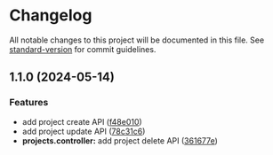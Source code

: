 # Changelog

All notable changes to this project will be documented in this file. See [standard-version](https://github.com/conventional-changelog/standard-version) for commit guidelines.

## 1.1.0 (2024-05-14)


### Features

* add project create API ([f48e010](https://github.com/appnest-dev/AppNest-BE/commitsf48e010d2c2a3a9815894bf867fec694f0bb4e1e))
* add project update API ([78c31c6](https://github.com/appnest-dev/AppNest-BE/commits78c31c651c85e203798105d84fe41020f0454a08))
* **projects.controller:** add project delete API ([361677e](https://github.com/appnest-dev/AppNest-BE/commits361677e66bdcb9ef21b163fc007c8d8d98d84e68))
